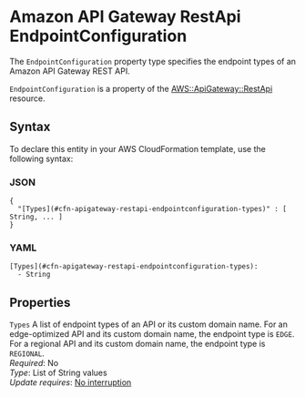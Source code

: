 # Amazon API Gateway RestApi EndpointConfiguration<a name="aws-properties-apigateway-restapi-endpointconfiguration"></a>

<a name="aws-properties-apigateway-restapi-endpointconfiguration-description"></a>The `EndpointConfiguration` property type specifies the endpoint types of an Amazon API Gateway REST API\.

<a name="aws-properties-apigateway-restapi-endpointconfiguration-inheritance"></a> `EndpointConfiguration` is a property of the [AWS::ApiGateway::RestApi](aws-resource-apigateway-restapi.md) resource\.

## Syntax<a name="aws-properties-apigateway-restapi-endpointconfiguration-syntax"></a>

To declare this entity in your AWS CloudFormation template, use the following syntax:

### JSON<a name="aws-properties-apigateway-restapi-endpointconfiguration-syntax.json"></a>

```
{
  "[Types](#cfn-apigateway-restapi-endpointconfiguration-types)" : [ String, ... ]
}
```

### YAML<a name="aws-properties-apigateway-restapi-endpointconfiguration-syntax.yaml"></a>

```
[Types](#cfn-apigateway-restapi-endpointconfiguration-types): 
  - String
```

## Properties<a name="aws-properties-apigateway-restapi-endpointconfiguration-properties"></a>

`Types`  <a name="cfn-apigateway-restapi-endpointconfiguration-types"></a>
A list of endpoint types of an API or its custom domain name\. For an edge\-optimized API and its custom domain name, the endpoint type is `EDGE`\. For a regional API and its custom domain name, the endpoint type is `REGIONAL`\.  
 *Required*: No  
 *Type*: List of String values  
 *Update requires*: [No interruption](using-cfn-updating-stacks-update-behaviors.md#update-no-interrupt) 
